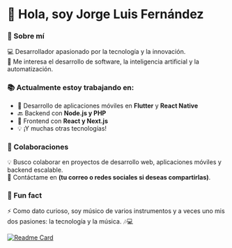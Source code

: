 # 👋 Hola, soy Jorge Luis Fernández  

### 🚀 Sobre mí  
  💻 Desarrollador apasionado por la tecnología y la innovación.  
  🎯 Me interesa el desarrollo de software, la inteligencia artificial y la automatización.  

### 📚 Actualmente estoy trabajando en:  
  - 📱 Desarrollo de aplicaciones móviles en **Flutter** y **React Native**  
  - 🔙 Backend con **Node.js y PHP**  
  - 🎨 Frontend con **React y Next.js**  
  - 💡 ¡Y muchas otras tecnologías!  

### 🤝 Colaboraciones  
  💡 Busco colaborar en proyectos de desarrollo web, aplicaciones móviles y backend escalable.  
  📩 Contáctame en **(tu correo o redes sociales si deseas compartirlas)**.  

### 🌟 Fun fact  
  ⚡ Como dato curioso, soy músico de varios instrumentos y a veces uno mis dos pasiones: la tecnología y la música. 🎶💻  

  [![Readme Card](https://github-readme-stats.vercel.app/api/pin/?username=jl-fdez)](https://github.com/jl-fdez)

<!---
jorgeluisfdez/jorgeluisfdez is a ✨ special ✨ repository because its `README.md` (this file) appears on your GitHub profile.
You can click the Preview link to take a look at your changes.
--->
